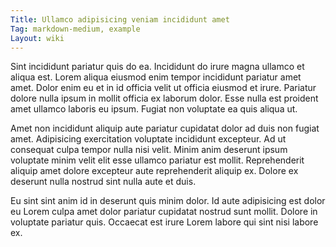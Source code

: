 ```yaml
---
Title: Ullamco adipisicing veniam incididunt amet
Tag: markdown-medium, example
Layout: wiki
---
```

Sint incididunt pariatur quis do ea. Incididunt do irure magna ullamco et aliqua est. Lorem aliqua eiusmod enim tempor incididunt pariatur amet amet. Dolor enim eu et in id officia velit ut officia eiusmod et irure. Pariatur dolore nulla ipsum in mollit officia ex laborum dolor. Esse nulla est proident amet ullamco laboris eu ipsum. Fugiat non voluptate ea quis aliqua ut.

Amet non incididunt aliquip aute pariatur cupidatat dolor ad duis non fugiat amet. Adipisicing exercitation voluptate incididunt excepteur. Ad ut consequat culpa tempor nulla nisi velit. Minim anim deserunt ipsum voluptate minim velit elit esse ullamco pariatur est mollit. Reprehenderit aliquip amet dolore excepteur aute reprehenderit aliquip ex. Dolore ex deserunt nulla nostrud sint nulla aute et duis.

Eu sint sint anim id in deserunt quis minim dolor. Id aute adipisicing est dolor eu Lorem culpa amet dolor pariatur cupidatat nostrud sunt mollit. Dolore in voluptate pariatur quis. Occaecat est irure Lorem labore qui sint nisi labore ex.
